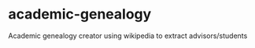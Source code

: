 academic-genealogy
==================

Academic genealogy creator using wikipedia to extract advisors/students

